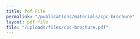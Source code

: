 ```yaml
---
title: Pdf File
permalink: "/publications/materials/cpc-brochure"
layout: pdf-file
file: "/uploads/files/cpc-brochure.pdf"
---
```


